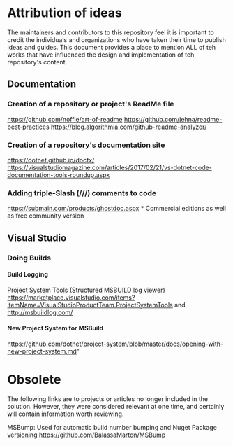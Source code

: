 
# Attribution of ideas
The maintainers and contributors to this repository feel it is important to credit the individuals and organizations who have taken their time to publish ideas and guides. This document provides a place to mention ALL of teh works that have influenced the design and implementation of teh repository's content.

## Documentation
### Creation of a repository or project's ReadMe file
https://github.com/noffle/art-of-readme
https://github.com/jehna/readme-best-practices
https://blog.algorithmia.com/github-readme-analyzer/
### Creation of a repository's documentation site
https://dotnet.github.io/docfx/
https://visualstudiomagazine.com/articles/2017/02/21/vs-dotnet-code-documentation-tools-roundup.aspx
### Adding triple-Slash \(///) comments to code
https://submain.com/products/ghostdoc.aspx * Commercial editions as well as free community version

## Visual Studio
###  Doing Builds 
#### Build Logging
Project System Tools (Structured MSBUILD log viewer) https://marketplace.visualstudio.com/items?itemName=VisualStudioProductTeam.ProjectSystemTools and http://msbuildlog.com/
#### New Project System for MSBuild
https://github.com/dotnet/project-system/blob/master/docs/opening-with-new-project-system.md"

# Obsolete
The following links are to projects or articles no longer included in the solution. However, they were considered relevant at one time, and certainly will contain information worth reviewing.

MSBump: Used for automatic build number bumping and Nuget Package versioning https://github.com/BalassaMarton/MSBump

